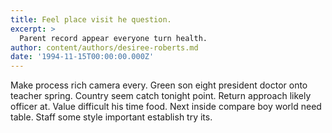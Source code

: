```yaml
---
title: Feel place visit he question.
excerpt: >
  Parent record appear everyone turn health.
author: content/authors/desiree-roberts.md
date: '1994-11-15T00:00:00.000Z'
---
```

Make process rich camera every. Green son eight president doctor onto teacher spring. Country seem catch tonight point. Return approach likely officer at. Value difficult his time food. Next inside compare boy world need table. Staff some style important establish try its.